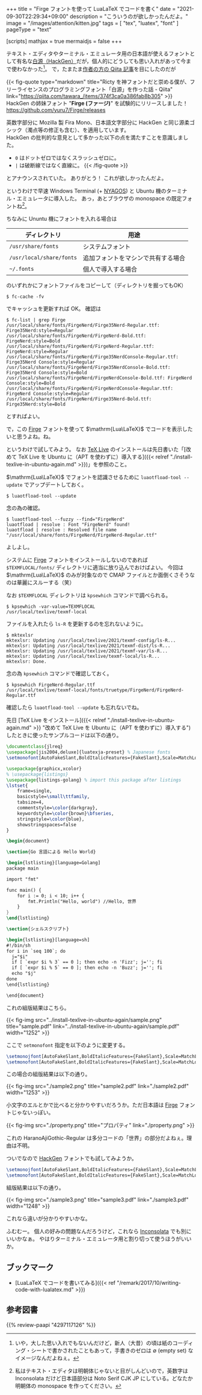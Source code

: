 +++
title = "Firge フォントを使って LuaLaTeX でコードを書く"
date =  "2021-09-30T22:29:34+09:00"
description = "こういうのが欲しかったんだよ。"
image = "/images/attention/kitten.jpg"
tags = [ "tex", "luatex", "font" ]
pageType = "text"

[scripts]
  mathjax = true
  mermaidjs = false
+++

テキスト・エディタやターミナル・エミュレータ用の日本語が使えるフォントとして有名な[白源（HackGen）](https://github.com/yuru7/HackGen)だが，個人的にどうしても思い入れがあって今まで使わなかった[^ez1]。
で，たまたま[作者の方の Qiita 記事](https://qiita.com/tawara_/items/374f3ca0a386fab8b305 "Ricty を神フォントだと崇める僕が、フリーライセンスのプログラミングフォント「白源」を作った話 - Qiita")を目にしたのだが

[^ez1]: いや，大した思い入れでもないんだけど，新人（大昔）の頃は紙のコーディング・シートで書かされたこともあって，手書きのゼロは $\emptyset$ (empty set) なイメージなんだよねぇ。

{{< fig-quote type="markdown" title="Ricty を神フォントだと崇める僕が、フリーライセンスのプログラミングフォント「白源」を作った話 - Qiita" link="https://qiita.com/tawara_/items/374f3ca0a386fab8b305" >}}
HackGen の姉妹フォント "**Firge (ファージ)**" を試験的にリリースしました！<br>
https://github.com/yuru7/Firge/releases

英数字部分に Mozilla 製 Fira Mono、日本語文字部分に HackGen と同じ源柔ゴシック（濁点等の修正も含む）、を適用しています。<br>
HackGen の批判的な意見として多かった以下の点を満たすことを意識しました。

- `0` はドットゼロではなくスラッシュゼロに。
- `|` は破断線ではなく直線に。
{{< /fig-quote >}}

とアナウンスされていた。
ありがとう！ これが欲しかったんだよ。

というわけで早速 Windows Terminal (+ [NYAGOS](https://github.com/nyaosorg/nyagos "nyaosorg/nyagos: NYAGOS - The hybrid Commandline Shell between UNIX & DOS")) と Ubuntu 機のターミナル・エミュレータに導入した。
あっ，あとブラウザの monospace の既定フォントね[^editor1]。

[^editor1]: 私はテキスト・エディタは明朝体じゃないと目がしんどいので，英数字は Inconsolata だけど日本語部分は Noto Serif CJK JP にしている。どなたか明朝体の monospace を作ってください。

ちなみに Ununtu 機にフォントを入れる場合は

| ディレクトリ | 用途 |
| --- | --- |
| `/usr/share/fonts` | システムフォント |
| `/usr/local/share/fonts` | 追加フォントをマシンで共有する場合 |
| `~/.fonts` | 個人で導入する場合 |

のいずれかにフォントファイルをコピーして（ディレクトリを掘ってもOK）

```text
$ fc-cache -fv
```

でキャッシュを更新すれば OK。
確認は

```text
$ fc-list | grep Firge
/usr/local/share/fonts/FirgeNerd/Firge35Nerd-Regular.ttf: Firge35Nerd:style=Regular
/usr/local/share/fonts/FirgeNerd/FirgeNerd-Bold.ttf: FirgeNerd:style=Bold
/usr/local/share/fonts/FirgeNerd/FirgeNerd-Regular.ttf: FirgeNerd:style=Regular
/usr/local/share/fonts/FirgeNerd/Firge35NerdConsole-Regular.ttf: Firge35Nerd Console:style=Regular
/usr/local/share/fonts/FirgeNerd/Firge35NerdConsole-Bold.ttf: Firge35Nerd Console:style=Bold
/usr/local/share/fonts/FirgeNerd/FirgeNerdConsole-Bold.ttf: FirgeNerd Console:style=Bold
/usr/local/share/fonts/FirgeNerd/FirgeNerdConsole-Regular.ttf: FirgeNerd Console:style=Regular
/usr/local/share/fonts/FirgeNerd/Firge35Nerd-Bold.ttf: Firge35Nerd:style=Bold
```

とすればよい。

で，この [Firge] フォントを使って $\mathrm{Lua\LaTeX}$ でコードを表示したいと思うよね。ね。

というわけで試してみよう。
なお [TeX Live] のインストールは先日書いた「[改めて TeX Live を Ubuntu に（APT を使わずに）導入する]({{< relref "./install-texlive-in-ubuntu-again.md" >}})」を参照のこと。

$\mathrm{Lua\LaTeX}$ でフォントを認識させるために `luaotfload-tool --update` でアップデートしておく。

```text
$ luaotfload-tool --update
```

念の為の確認。

```text
$ luaotfload-tool --fuzzy --find="FirgeNerd"
luaotfload | resolve : Font "FirgeNerd" found!
luaotfload | resolve : Resolved file name "/usr/local/share/fonts/FirgeNerd/FirgeNerd-Regular.ttf"
```

よしよし。

システムに [Firge] フォントをインストールしないのであれば `$TEXMFLOCAL/fonts/` ディレクトリに適当に放り込んでおけばよい。
今回は $\mathrm{Lua\LaTeX}$ のみが対象なので CMAP ファイルとか面倒くさそうなのは華麗にスルーする（笑）

なお `$TEXMFLOCAL` ディレクトリは `kpsewhich` コマンドで調べられる。

```text
$ kpsewhich -var-value=TEXMFLOCAL
/usr/local/texlive/texmf-local
```

ファイルを入れたら `ls-R` を更新するのを忘れないように。

```text
$ mktexlsr
mktexlsr: Updating /usr/local/texlive/2021/texmf-config/ls-R... 
mktexlsr: Updating /usr/local/texlive/2021/texmf-dist/ls-R... 
mktexlsr: Updating /usr/local/texlive/2021/texmf-var/ls-R... 
mktexlsr: Updating /usr/local/texlive/texmf-local/ls-R... 
mktexlsr: Done.
```

念の為 `kpsewhich` コマンドで確認しておく。

```text
$ kpsewhich FirgeNerd-Regular.ttf
/usr/local/texlive/texmf-local/fonts/truetype/FirgeNerd/FirgeNerd-Regular.ttf
```

確認したら `luaotfload-tool --update` も忘れないでね。

先日 [TeX Live をインストール]({{< relref "./install-texlive-in-ubuntu-again.md" >}} "改めて TeX Live を Ubuntu に（APT を使わずに）導入する")したときに使ったサンプルコードは以下の通り。

```latex
\documentclass{jlreq}
\usepackage[jis2004,deluxe]{luatexja-preset} % Japanese fonts
\setmonofont[AutoFakeSlant,BoldItalicFeatures={FakeSlant},Scale=MatchLowercase]{Inconsolatazi4} % use Inconsolata

\usepackage{graphicx,xcolor}
% \usepackage{listings}
\usepackage{listings-golang} % import this package after listings
\lstset{
    frame=single,
    basicstyle=\small\ttfamily,
    tabsize=4,
    commentstyle=\color{darkgray},
    keywordstyle=\color{brown}\bfseries,
    stringstyle=\color{blue},
    showstringspaces=false
}

\begin{document}

\section{Go 言語による Hello World}

\begin{lstlisting}[language=Golang]
package main

import "fmt"

func main() {
    for i := 0; i < 10; i++ {
        fmt.Println("Hello, world") //Hello, 世界
    }
}
\end{lstlisting}

\section{シェルスクリプト}

\begin{lstlisting}[language=sh]
#!/bin/sh
for i in `seq 100`; do
  j="$i"
  if [ `expr $i % 3` == 0 ]; then echo -n 'Fizz'; j=''; fi
  if [ `expr $i % 5` == 0 ]; then echo -n 'Buzz'; j=''; fi
  echo "$j"
done
\end{lstlisting}

\end{document}
```

これの組版結果はこちら。

{{< fig-img src="../install-texlive-in-ubuntu-again/sample.png" title="sample.pdf" link="../install-texlive-in-ubuntu-again/sample.pdf" width="1252" >}}

ここで `setmonofont` 指定を以下のように変更する。

```latex
\setmonojfont[AutoFakeSlant,BoldItalicFeatures={FakeSlant},Scale=MatchLowercase]{FirgeNerd} % use FirgeNerd
\setmonofont[AutoFakeSlant,BoldItalicFeatures={FakeSlant},Scale=MatchLowercase]{FirgeNerd} % use FirgeNerd
```

この場合の組版結果は以下の通り。

{{< fig-img src="./sample2.png" title="sample2.pdf" link="./sample2.pdf" width="1253" >}}

小文字のエルとかで比べると分かりやすいだろうか。ただ日本語は [Firge] フォントじゃないっぽい。

{{< fig-img src="./property.png" title="プロパティ" link="./property.png" >}}

これの HaranoAjiGothic-Regular は多分コードの「世界」の部分だよねぇ。理由は不明。

ついでなので [HackGen] フォントでも試してみようか。

```latex
\setmonojfont[AutoFakeSlant,BoldItalicFeatures={FakeSlant},Scale=MatchLowercase]{FirgeNerd} % use FirgeNerd
\setmonofont[AutoFakeSlant,BoldItalicFeatures={FakeSlant},Scale=MatchLowercase]{FirgeNerd} % use FirgeNerd
```

組版結果は以下の通り。

{{< fig-img src="./sample3.png" title="sample3.pdf" link="./sample3.pdf" width="1248" >}}

これなら違いが分かりやすいかな。

ふむむー。
個人の好みの問題なんだろうけど，これなら [Inconsolata] でも別にいいかなぁ。
やはりターミナル・エミュレータ用と割り切って使うほうがいいか。

## ブックマーク

- [LuaLaTeX でコードを書いてみる]({{< ref "/remark/2017/10/writing-code-with-lualatex.md" >}})

[TeX Live]: http://www.tug.org/texlive/ "TeX Live - TeX Users Group"
[HackGen]: https://github.com/yuru7/HackGen "yuru7/HackGen: Hack と源柔ゴシックを合成したプログラミングフォント 白源 (はくげん／HackGen)"
[Firge]: https://github.com/yuru7/Firge "yuru7/Firge: Fira Mono と源真ゴシックを合成したプログラミングフォント Firge (ファージ)"
[Inconsolata]: http://levien.com/type/myfonts/inconsolata.html

## 参考図書

{{% review-paapi "4297117126" %}} <!-- LaTeX2ε美文書作成入門 -->
